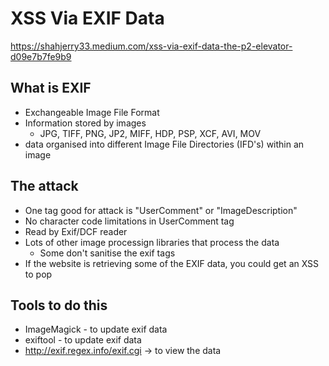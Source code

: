 # XSS Via EXIF Data
https://shahjerry33.medium.com/xss-via-exif-data-the-p2-elevator-d09e7b7fe9b9

## What is EXIF
* Exchangeable Image File Format
* Information stored by images
    * JPG, TIFF, PNG, JP2, MIFF, HDP, PSP, XCF, AVI, MOV
* data organised into different Image File Directories (IFD's) within an image

## The attack
* One tag good for attack is "UserComment" or "ImageDescription"
* No character code limitations in UserComment tag
* Read by Exif/DCF reader
* Lots of other image processign libraries that process the data
    * Some don't sanitise the exif tags
* If the website is retrieving some of the EXIF data, you could get an XSS to pop

## Tools to do this
* ImageMagick - to update exif data
* exiftool - to update exif data
* http://exif.regex.info/exif.cgi -> to view the data